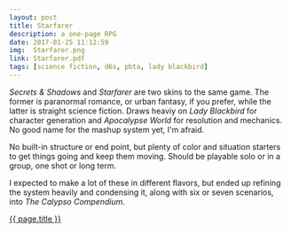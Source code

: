```yaml
---
layout: post
title: Starfarer
description: a one-page RPG
date: 2017-01-25 11:12:59
img:  Starfarer.png
link: Starfarer.pdf
tags: [science fiction, d6s, pbta, lady blackbird]
---
```


*Secrets & Shadows* and *Starfarer* are two skins to the same game. The former is paranormal romance, or urban fantasy, if you prefer, while the latter is straight science fiction. Draws heaviy on *Lady Blackbird* for character generation and *Apocalypse World* for resolution and mechanics. No good name for the mashup system yet, I'm afraid.

No built-in structure or end point, but plenty of color and situation starters to get things going and keep them moving. Should be playable solo or in a group, one shot or long term.

I expected to make a lot of these in different flavors, but ended up refining the system heavily and condensing it, along with six or seven scenarios, into *The Calypso Compendium*.

<div class="img_row">
	<a href="{{ site.baseurl }}/pdf/{{ page.link }}"><img class="col three" src="{{ site.baseurl }}/img/{{ page.img}}" alt="" title="{{ page.title }}"/></a>
</div>
<div class="col three caption">
	<a href="{{ site.baseurl }}/pdf/{{ page.link }}">{{ page.title }}</a>
</div>
